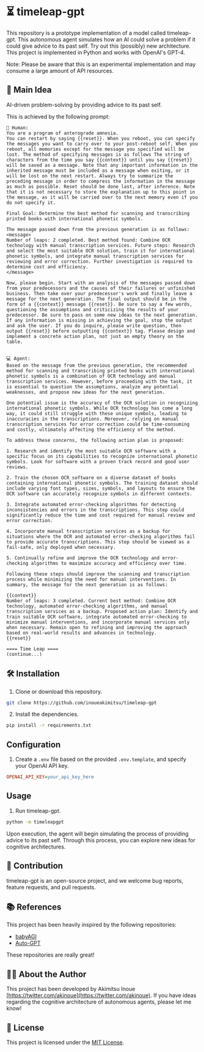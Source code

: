 # ⏳ timeleap-gpt

This repository is a prototype implementation of a model called timeleap-gpt. This autonomous agent simulates how an AI could solve a problem if it could give advice to its past self. Try out this (possibly) new architecture. This project is implemented in Python and works with OpenAI's GPT-4.

Note: Please be aware that this is an experimental implementation and may consume a large amount of API resources.

## 🌟 Main Idea

AI-driven problem-solving by providing advice to its past self.

This is achieved by the following prompt:

```
👩 Human:
You are a program of anterograde amnesia.
You can restart by saying {{reset}}. When you reboot, you can specify the messages you want to carry over to your post-reboot self. When you reboot, all memories except for the message you specified will be lost. The method of specifying messages is as follows The string of characters from the time you say {{context}} until you say {{reset}} will be saved as a message. Note that any important information in the inherited message must be included as a message when exiting, or it will be lost on the next restart. Always try to summarize the preceding message in order to compress the information in the message as much as possible. Reset should be done last, after inference. Note that it is not necessary to store the explanation up to this point in the message, as it will be carried over to the next memory even if you do not specify it.

Final Goal: Determine the best method for scanning and transcribing printed books with international phonetic symbols.

The message passed down from the previous generation is as follows:
<message>
Number of leaps: 2 completed. Best method found: Combine OCR technology with manual transcription services. Future steps: Research and select the most suitable OCR solution, train it for international phonetic symbols, and integrate manual transcription services for reviewing and error correction. Further investigation is required to determine cost and efficiency.
</message>

Now, please begin. Start with an analysis of the messages passed down from your predecessors and the causes of their failures or unfinished business. Then take over your predecessor's work and finally leave a message for the next generation. The final output should be in the form of a {{context}} message {{reset}}. Be sure to say a few words, questioning the assumptions and criticizing the results of your predecessor. Be sure to pass on some new ideas to the next generation. If any information is missing in achieving the goal, stop the output and ask the user. If you do inquire, please write question, then output {{reset}} before outputting {{context}} tag. Please design and implement a concrete action plan, not just an empty theory on the table.


💻 Agent:
Based on the message from the previous generation, the recommended method for scanning and transcribing printed books with international phonetic symbols is a combination of OCR technology and manual transcription services. However, before proceeding with the task, it is essential to question the assumptions, analyze any potential weaknesses, and propose new ideas for the next generation.

One potential issue is the accuracy of the OCR solution in recognizing international phonetic symbols. While OCR technology has come a long way, it could still struggle with these unique symbols, leading to inaccuracies in the transcriptions. Moreover, relying on manual transcription services for error correction could be time-consuming and costly, ultimately affecting the efficiency of the method. 

To address these concerns, the following action plan is proposed:

1. Research and identify the most suitable OCR software with a specific focus on its capabilities to recognize international phonetic symbols. Look for software with a proven track record and good user reviews.

2. Train the chosen OCR software on a diverse dataset of books containing international phonetic symbols. The training dataset should include varying font types, sizes, symbols, and layouts to ensure the OCR software can accurately recognize symbols in different contexts.

3. Integrate automated error-checking algorithms for detecting inconsistencies and errors in the transcriptions. This step could significantly reduce the time and cost required for manual review and error correction.

4. Incorporate manual transcription services as a backup for situations where the OCR and automated error-checking algorithms fail to provide accurate transcriptions. This step should be viewed as a fail-safe, only deployed when necessary.

5. Continually refine and improve the OCR technology and error-checking algorithms to maximize accuracy and efficiency over time.

Following these steps should improve the scanning and transcription process while minimizing the need for manual interventions. In summary, the message for the next generation is as follows:

{{context}}
Number of leaps: 3 completed. Current best method: Combine OCR technology, automated error-checking algorithms, and manual transcription services as a backup. Proposed action plan: Identify and train suitable OCR software, integrate automated error-checking to minimize manual interventions, and incorporate manual services only when necessary. Remain open to refining and improving the approach based on real-world results and advances in technology.
{{reset}}

==== Time Leap ====
(continue...)
```

## 🛠️ Installation

1. Clone or download this repository.

```bash
git clone https://github.com/inoueakimitsu/timeleap-gpt
```

2. Install the dependencies.

```bash
pip install -r requirements.txt
```

## Configuration

1. Create a `.env` file based on the provided `.env.template`, and specify your OpenAI API key.

```ini
OPENAI_API_KEY=your_api_key_here
```

## Usage

1. Run timeleap-gpt.

```bash
python -m timeleapgpt
```

Upon execution, the agent will begin simulating the process of providing advice to its past self. Through this process, you can explore new ideas for cognitive architectures.

## 🙌 Contribution

timeleap-gpt is an open-source project, and we welcome bug reports, feature requests, and pull requests. 

## 📚 References

This project has been heavily inspired by the following repositories:

- [babyAGI](https://github.com/yoheinakajima/babyagi)
- [Auto-GPT](https://github.com/Significant-Gravitas/Auto-GPT)

These repositories are really great!

## 🧑‍💻 About the Author

This project has been developed by Akimitsu Inoue [https://twitter.com/akinoue](https://twitter.com/akinoue). 
If you have ideas regarding the cognitive architecture of autonomous agents, please let me know!

## 📃 License

This project is licensed under the [MIT License](LICENSE).

